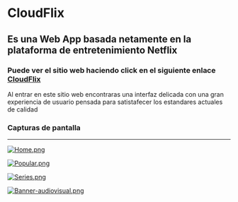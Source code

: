 # CloudFlix

## Es una Web App basada netamente en la plataforma de entretenimiento Netflix 

### Puede ver el sitio web haciendo click en el siguiente enlace [ CloudFlix ]( https://cloudflixdupuy.herokuapp.com/ )

Al entrar en este sitio web encontraras una interfaz delicada con una gran experiencia de usuario pensada para satistafecer los estandares actuales de calidad

### Capturas de pantalla
---

[![Home.png](https://i.postimg.cc/SQHz0RgD/Home.png)](https://postimg.cc/8sBCMpQ6)

[![Popular.png](https://i.postimg.cc/xqrQ6Wy3/Popular.png)](https://postimg.cc/jnhB531D)

[![Series.png](https://i.postimg.cc/y6DSrcyD/Series.png)](https://postimg.cc/K4yz1KVb)

[![Banner-audiovisual.png](https://i.postimg.cc/0QQ9jGyD/Banner-audiovisual.png)](https://postimg.cc/mc0v6HMg)
